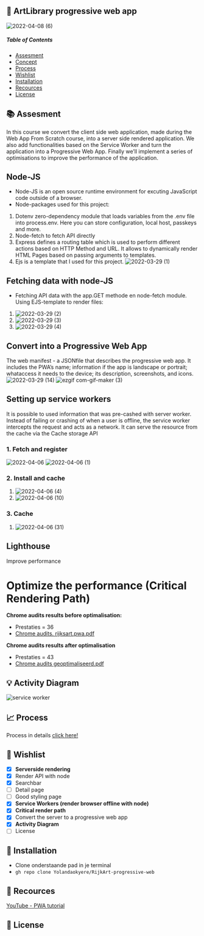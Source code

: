 ## 📱 ArtLibrary progressive web app
![2022-04-08 (6)](https://user-images.githubusercontent.com/97689634/162440074-43b7e5a9-cf68-4a4a-b6cb-92a66c771a05.png)

##### Table of Contents
* [Assesment](https://github.com/Yolandaokyere/RijkArt-progressive-web/blob/main/README.md#-assesment)
* [Concept](https://github.com/Yolandaokyere/RijkArt-progressive-web/blob/main/README.md#-concept)
* [Process](https://github.com/Yolandaokyere/RijkArt-progressive-web/blob/main/README.md#-process)
* [Wishlist](https://github.com/Yolandaokyere/RijkArt-progressive-web/blob/main/README.md#-wishlist)
* [Installation](https://github.com/Yolandaokyere/RijkArt-progressive-web/blob/main/README.md#-installation)
* [Recources](https://github.com/Yolandaokyere/RijkArt-progressive-web/blob/main/README.md#-recources)
* [License](https://github.com/Yolandaokyere/RijkArt-progressive-web/blob/main/README.md#-license)
## 📚 Assesment
In this course we convert the client side web application, made during the Web App From Scratch course, into a server side rendered application. We also add functionalities based on the Service Worker and turn the application into a Progressive Web App. Finally we’ll implement a series of optimisations to improve the performance of the application.

## Node-JS
* Node-JS is an open source runtime environment for excuting JavaScript code outside of a browser. 
* Node-packages used for this project:
1. Dotenv zero-dependency module that loads variables from the .env file into process.env. Here you can store configuration, local host, passkeys  and more. 
1. Node-fetch to fetch API directly
1. Express defines a routing table which is used to perform different actions based on HTTP Method and URL. It allows to dynamically render HTML Pages based on passing arguments to templates.
1. Ejs is a template that I used for this project. 
![2022-03-29 (1)](https://user-images.githubusercontent.com/97689634/160548261-85eb797a-c4cd-430d-b3f5-9d63381b6485.png)


## Fetching data with node-JS
* Fetching API data with the app.GET methode en node-fetch module. Using EJS-template to render files: 
1. ![2022-03-29 (2)](https://user-images.githubusercontent.com/97689634/160596084-d85c37a2-d27b-4509-9698-78e7152e91b4.png)
1. ![2022-03-29 (3)](https://user-images.githubusercontent.com/97689634/160597137-1d08dfad-a9a7-4bca-9662-399fb2e5ea76.png)
1. ![2022-03-29 (4)](https://user-images.githubusercontent.com/97689634/160598228-00dfcf83-1876-4bd4-8fef-1abff760603d.png)

## Convert into a Progressive Web App
The web manifest - a JSONfile that describes the progressive web app. It includes the PWA’s name; information if the app is landscape or portrait; whataccess it needs to the device; its description, screenshots, and icons. 
![2022-03-29 (14)](https://user-images.githubusercontent.com/97689634/160650397-db012fa5-135e-4695-a4a7-bd3f993a3a32.png)
![ezgif com-gif-maker (3)](https://user-images.githubusercontent.com/97689634/160651425-7dea9107-1a9c-419b-a770-7f4c96f3b3f0.gif)

## Setting up service workers
It is possible to used information that was pre-cashed with server worker. Instead of failing or crashing of when a user is offline, the service worker intercepts the request and acts as a network. It can serve the resource from the cache via the Cache storage API
### 1. Fetch and register 
![2022-04-06](https://user-images.githubusercontent.com/97689634/161864773-22049d51-c133-463d-b199-fe57b75adbf5.png)
![2022-04-06 (1)](https://user-images.githubusercontent.com/97689634/161864880-894f0a7a-8cb0-4b60-9eb9-3c82292af76f.png)
### 2. Install and cache
1. ![2022-04-06 (4)](https://user-images.githubusercontent.com/97689634/161906650-7e1d8748-136b-49c0-a861-c42f269ea196.png)
1. ![2022-04-06 (10)](https://user-images.githubusercontent.com/97689634/161910992-68d29733-f1f3-4324-bfb3-52f1365997da.png)
### 3. Cache
1. ![2022-04-06 (31)](https://user-images.githubusercontent.com/97689634/162048229-dc6aebdd-de43-4013-a9f5-00462b193035.png)

## Lighthouse
Improve performance
# Optimize the performance (Critical Rendering Path)
**Chrome audits results before optimalisation:**
* Prestaties = 36
* [Chrome audits. rijksart.pwa.pdf](https://github.com/Yolandaokyere/RijkArt-progressive-web/files/8435913/Chrome.audits.rijksart.pwa.pdf)

**Chrome audits results after optimalisation**
* Prestaties = 43
* [Chrome audits geoptimaliseerd.pdf](https://github.com/Yolandaokyere/RijkArt-progressive-web/files/8441298/Chrome.audits.geoptimaliseerd.pdf)

## 💡 Activity Diagram
![service worker ](https://user-images.githubusercontent.com/97689634/163757743-33a4b573-ff6d-4547-8b5b-69af6d7e1df1.png)

## 📈 Process
Process in details [click here!](https://github.com/Yolandaokyere/RijkArt-progressive-web/wiki)

## 📝 Wishlist
- [x] **Serverside rendering**
- [x] Render API with node
- [x] Searchbar
- [ ] Detail page
- [ ] Good styling page
- [x] **Service Workers (render browser offline with node)**
- [x] **Critical render path**
- [x] Convert the server to a progressive web app
- [x] **Activity Diagram**
- [ ] License
 
## 🔧 Installation
* Clone onderstaande pad in je terminal
* `gh repo clone Yolandaokyere/RijkArt-progressive-web`



## 🔎 Recources
[YouTube - PWA tutorial](https://www.youtube.com/playlist?list=PL4cUxeGkcC9gTxqJBcDmoi5Q2pzDusSL7)
## 🔖 License

